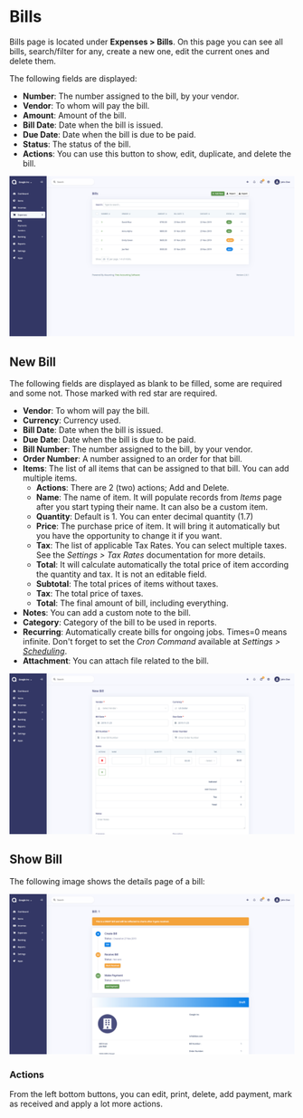 Bills
=====

Bills page is located under **Expenses > Bills**. On this page you can see all bills, search/filter for any, create a new one, edit the current ones and delete them.

The following fields are displayed:

- **Number**: The number assigned to the bill, by your vendor.
- **Vendor**: To whom will pay the bill.
- **Amount**: Amount of the bill.
- **Bill Date**: Date when the bill is issued.
- **Due Date**: Date when the bill is due to be paid.
- **Status**: The status of the bill.
- **Actions**: You can use this button to show, edit, duplicate, and delete the bill.

![bills list](_images/bills_list.png)

## New Bill

The following fields are displayed as blank to be filled, some are required and some not. Those marked with red star are required.

- **Vendor**: To whom will pay the bill.
- **Currency**: Currency used.
- **Bill Date**: Date when the bill is issued.
- **Due Date**: Date when the bill is due to be paid.
- **Bill Number**: The number assigned to the bill, by your vendor.
- **Order Number**: A number assigned to an order for that bill.
- **Items**: The list of all items that can be assigned to that bill. You can add multiple items.
	- **Actions**: There are 2 (two) actions; Add and Delete.
	- **Name**: The name of item. It will populate records from *Items* page after you start typing their name. It can also be a custom item.
	- **Quantity**: Default is 1. You can enter decimal quantity (1.7)
	- **Price**: The purchase price of item. It will bring it automatically but you have the opportunity to change it if you want.
	- **Tax**: The list of applicable Tax Rates. You can select multiple taxes. See the *Settings > Tax Rates* documentation for more details.
	- **Total**: It will calculate automatically the total price of item according the quantity and tax. It is not an editable field.
	- **Subtotal**: The total prices of items without taxes.
	- **Tax**: The total price of taxes.
	- **Total**: The final amount of bill, including everything.
- **Notes**: You can add a custom note to the bill.
- **Category**: Category of the bill to be used in reports.
- **Recurring**: Automatically create bills for ongoing jobs. Times=0 means infinite. Don't forget to set the *Cron Command* available at *Settings > [Scheduling](https://akaunting.com/docs/user-manual/settings/scheduling)*.
- **Attachment**: You can attach file related to the bill.

![bills form](_images/bills_form.png)

## Show Bill

The following image shows the details page of a bill:

![bill show](_images/bills_show.png)

### Actions

From the left bottom buttons, you can edit, print, delete, add payment, mark as received and apply a lot more actions.
